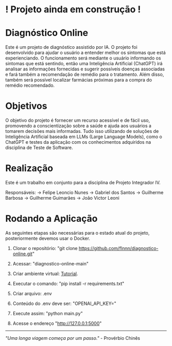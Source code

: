 # ! Projeto ainda em construção !

# Diagnóstico Online

Este é um projeto de diagnóstico assistido por IA. O projeto foi desenvolvido para ajudar o usuário a entender melhor os sintomas que está experienciando. O funcionamento será mediante o usuário informando os sintomas que está sentindo, então uma Inteligência Artificial (ChatGPT) irá analisar as informações fornecidas e sugerir possíveis doenças associadas e fará também a recomendação de remédio para o tratamento. Além disso, também será possível localizar farmácias próximas para a compra do remédio recomendado.


# Objetivos

O objetivo do projeto é fornecer um recurso acessível e de fácil uso, promovendo a conscientização sobre a saúde e ajuda aos usuários a tomarem decisões mais informadas. Tudo isso utilizando de soluções de Inteligência Artificial baseada em LLMs (Large Language Models), como o ChatGPT e testes da aplicação com os conhecimentos adquiridos na disciplina de Teste de Software.


# Realização

Este é um trabalho em conjunto para a disciplina de Projeto Integrador IV.

Responsáveis:
-> Felipe Leoncio Nunes
-> Gabriel dos Santos
-> Guilherme Barbosa
-> Guilherme Guimarães
-> João Victor Leoni


# Rodando a Aplicação
As seguintes etapas são necessárias para o estado atual do projeto, posteriormente devemos usar o Docker.

1. Clonar o repositório: "git clone https://github.com/flnnn/diagnostico-online.git"

2. Acessar: "diagnostico-online-main"

3. Criar ambiente virtual: [Tutorial](https://dev.to/franciscojdsjr/guia-completo-para-usar-o-virtual-environment-venv-no-python-57bo).

4. Executar o comando: "pip install -r requirements.txt"

5. Criar arquivo: .env

6. Conteúdo do .env deve ser: "OPENAI_API_KEY=<chave obtida pelo site da openai>"

7. Execute assim: "python main.py"

8. Acesse o endereço "http://127.0.0.1:5000"

---

*"Uma longa viagem começa por um passo."* - Provérbio Chinês
